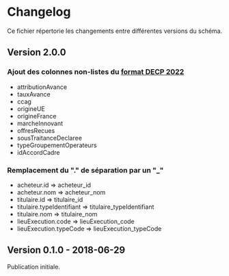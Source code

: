 # Changelog

Ce fichier répertorie les changements entre différentes versions du schéma.

## Version 2.0.0

### Ajout des colonnes non-listes du [format DECP 2022](https://www.legifrance.gouv.fr/jorf/id/JORFARTI000048678668)

- attributionAvance
- tauxAvance
- ccag
- origineUE
- origineFrance
- marcheInnovant
- offresRecues
- sousTraitanceDeclaree
- typeGroupementOperateurs
- idAccordCadre

### Remplacement du "." de séparation par un "_"

- acheteur.id => acheteur_id
- acheteur.nom => acheteur_nom
- titulaire.id => titulaire_id
- titulaire.typeIdentifiant => titulaire_typeIdentifiant
- titulaire.nom => titulaire_nom
- lieuExecution.code => lieuExecution_code
- lieuExecution.typeCode => lieuExecution_typeCode

## Version 0.1.0 - 2018-06-29

Publication initiale.
